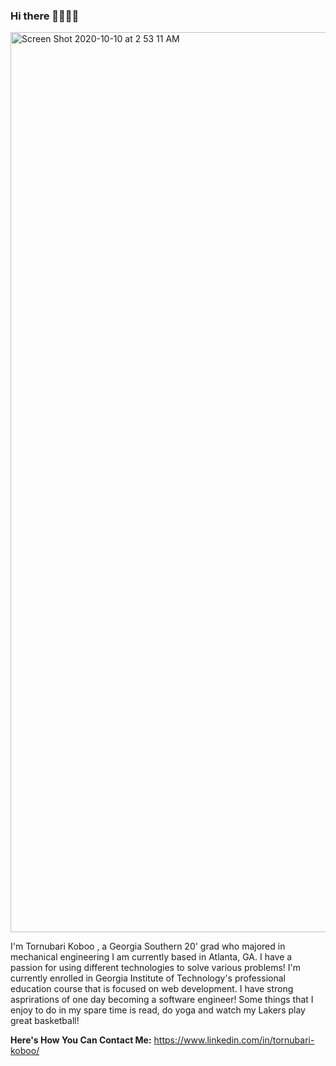 ### Hi there 👋🏾👋🏾
<img width="1440" alt="Screen Shot 2020-10-10 at 2 53 11 AM" src="https://user-images.githubusercontent.com/69223691/95648254-bfdfe300-0aa3-11eb-9d83-6d47a08cdedf.png">

I'm Tornubari Koboo , a Georgia Southern 20' grad who majored in mechanical engineering I am currently based in Atlanta, GA. I have a passion for using different technologies to solve various problems! I'm currently enrolled in Georgia Institute of Technology's professional education course that is focused on web development. I have strong asprirations of one day becoming a software engineer! Some things that I enjoy to do in my spare time is read, do yoga and watch my Lakers play great basketball! 

**Here's How You Can Contact Me:**
https://www.linkedin.com/in/tornubari-koboo/
